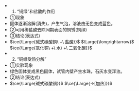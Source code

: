 -
  1. “铜绿”和盐酸的作用
- ①现象
- 固体逐渐溶解(消失)，产生气泡，溶液由无色变成蓝色。
- ②可用稀盐酸去除同期表面的铜锈(铜绿)
- ③结论(表达式)
- $\ce{\Large{碱式碳酸铜\ +\ 盐酸}}$ $\Large{\longrightarrow}$ $\ce{\Large{氯化铜\ +\ 水\ +\ 二氧化碳}}$
-
  2. “铜绿受热分解”
- ①实验现象
- 绿色固体变成黑色固体，试管内壁产生水珠，石灰水变浑浊。
- ②结论(表达式)
- $\ce{\Large{碱式碳酸铜}}$ $\ce{\Large{->[加热]}}$